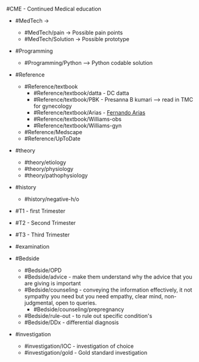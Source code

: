 #CME - Continued Medical education 
- #MedTech -> 
	- #MedTech/pain -> Possible pain points
	- #MedTech/Solution -> Possible prototype
- #Programming 
	- #Programming/Python --> Python codable solution





- #Reference 
	- #Reference/textbook 
		- #Reference/textbook/datta - DC datta
		- #Reference/textbook/PBK - Presanna B kumari --> read in TMC for gynecology
		- #Reference/textbook/Arias - [Fernando Arias](<C:\Not_One_Drive\Medical\OBG_bigfiles\Arias' Practical Guide to High-Risk Pregnancy and Delivery ( PDFDrive ).pdf>)
		- #Reference/textbook/Williams-obs 
		- #Reference/textbook/Williams-gyn
	- #Reference/Medscape 
	- #Reference/UpToDate 

- #theory
	- #theory/etiology 
	- #theory/physiology 
	- #theory/pathophysiology 


- #history 
	- #history/negative-h/o
- #T1 - first Trimester 
- #T2 - Second Trimester 
- #T3 - Third Trimester 
- #examination 
- #Bedside 
	- #Bedside/OPD 
	- #Bedside/advice - make them understand why the advice that you are giving is important 
	- #Bedside/counseling - conveying the information effectively, it not sympathy you need but you need empathy, clear mind, non-judgmental, open to queries.
		- #Bedside/counseling/prepregnancy 
	- #Bedside/rule-out - to rule out specific condition's 
	- #Bedside/DDx - differential diagnosis

- #investigation 
	- #investigation/IOC - investigation of choice
	- #investigation/gold - Gold standard investigation 